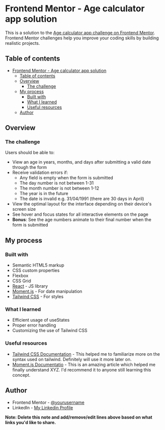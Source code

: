 # Frontend Mentor - Age calculator app solution

This is a solution to the [Age calculator app challenge on Frontend Mentor](https://www.frontendmentor.io/challenges/age-calculator-app-dF9DFFpj-Q). Frontend Mentor challenges help you improve your coding skills by building realistic projects.

## Table of contents

- [Frontend Mentor - Age calculator app solution](#frontend-mentor---age-calculator-app-solution)
  - [Table of contents](#table-of-contents)
  - [Overview](#overview)
    - [The challenge](#the-challenge)
  - [My process](#my-process)
    - [Built with](#built-with)
    - [What I learned](#what-i-learned)
    - [Useful resources](#useful-resources)
  - [Author](#author)

## Overview

### The challenge

Users should be able to:

- View an age in years, months, and days after submitting a valid date through the form
- Receive validation errors if:
  - Any field is empty when the form is submitted
  - The day number is not between 1-31
  - The month number is not between 1-12
  - The year is in the future
  - The date is invalid e.g. 31/04/1991 (there are 30 days in April)
- View the optimal layout for the interface depending on their device's screen size
- See hover and focus states for all interactive elements on the page
- **Bonus**: See the age numbers animate to their final number when the form is submitted

## My process

### Built with

- Semantic HTML5 markup
- CSS custom properties
- Flexbox
- CSS Grid
- [React](https://reactjs.org/) - JS library
- [Moment.js](https://momentjs.com) - For date manipulation
- [Tailwind CSS](https://tailwindcss.com) - For styles

### What I learned

- Efficient usage of useStates
- Proper error handling
- Customizing the use of Tailwind CSS

### Useful resources

- [Tailwind CSS Documentation](https://tailwindcss.com/docs/installation) - This helped me to familiarize more on the syntax used on tailwind. Definitely will use it more later on.
- [Moment.js Documentatio](https://momentjs.com/docs/) - This is an amazing article which helped me finally understand XYZ. I'd recommend it to anyone still learning this concept.

## Author

- Frontend Mentor - [@yourusername](https://www.frontendmentor.io/profile/yourusername)
- LinkedIn - [My Linkedin Profile](https://www.linkedin.com/in/daeugenio/)

**Note: Delete this note and add/remove/edit lines above based on what links you'd like to share.**
